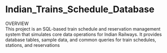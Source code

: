 # Indian_Trains_Schedule_Database
OVERVIEW <br>
This project is an SQL-based train schedule and reservation management system that simulates
core data operations for Indian Railways. It provides database tables, sample data, and common
queries for train schedules, stations, and reservations
